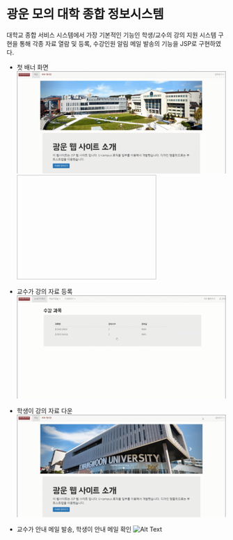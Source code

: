 # 광운 모의 대학 종합 정보시스템 
대학교 종합 서비스 시스템에서 가장 기본적인 기능인 학생/교수의 강의 지원 시스템 구현을 통해 각종 자료 열람 및 등록, 수강인원 알림 메일 발송의 기능을 JSP로 구현하였다.


* 첫 배너 화면
![Alt Text](./readme_images/1.UI.gif) <img width="320" height="240"></img>

* 교수가 강의 자료 등록
![Alt Text](./readme_images/2.강의자료등록.gif) 

* 학생이 강의 자료 다운
![Alt Text](./readme_images/3.강의자료다운.gif)

* 교수가 안내 메일 발송, 학생이 안내 메일 확인
![Alt Text](./readme_images/4.안내메일.gif)
